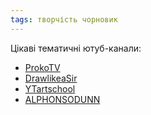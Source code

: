 ```yaml
---
tags: творчість чорновик
---
```


Цікаві тематичні ютуб-канали:

- [ProkoTV](https://www.youtube.com/@ProkoTV)
- [DrawlikeaSir](https://www.youtube.com/@DrawlikeaSir)
- [YTartschool](https://www.youtube.com/@YTartschool)
- [ALPHONSODUNN](https://www.youtube.com/@ALPHONSODUNN)
